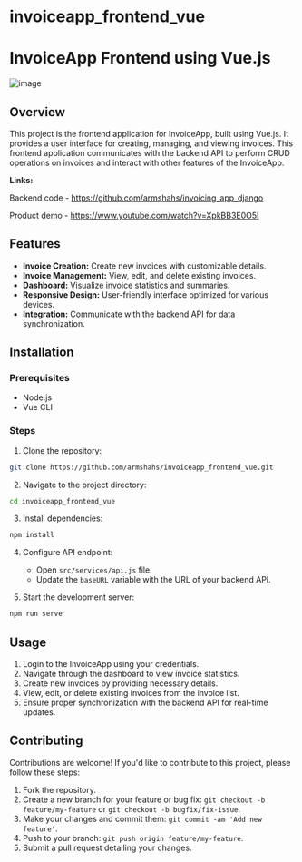 # invoiceapp_frontend_vue




# InvoiceApp Frontend using Vue.js
![image](https://github.com/armshahs/invoiceapp_frontend_vue/assets/57282258/1b6a9fa3-12d6-4c17-be81-d63c4e5fd301)

## Overview

This project is the frontend application for InvoiceApp, built using Vue.js. It provides a user interface for creating, managing, and viewing invoices. This frontend application communicates with the backend API to perform CRUD operations on invoices and interact with other features of the InvoiceApp.

**Links:**

Backend code - https://github.com/armshahs/invoicing_app_django

Product demo - https://www.youtube.com/watch?v=XpkBB3E0O5I

## Features

- **Invoice Creation:** Create new invoices with customizable details.
- **Invoice Management:** View, edit, and delete existing invoices.
- **Dashboard:** Visualize invoice statistics and summaries.
- **Responsive Design:** User-friendly interface optimized for various devices.
- **Integration:** Communicate with the backend API for data synchronization.

## Installation

### Prerequisites

- Node.js
- Vue CLI

### Steps

1. Clone the repository:

```bash
git clone https://github.com/armshahs/invoiceapp_frontend_vue.git
```

2. Navigate to the project directory:

```bash
cd invoiceapp_frontend_vue
```

3. Install dependencies:

```bash
npm install
```

4. Configure API endpoint:
   - Open `src/services/api.js` file.
   - Update the `baseURL` variable with the URL of your backend API.

5. Start the development server:

```bash
npm run serve
```


## Usage

1. Login to the InvoiceApp using your credentials.
2. Navigate through the dashboard to view invoice statistics.
3. Create new invoices by providing necessary details.
4. View, edit, or delete existing invoices from the invoice list.
5. Ensure proper synchronization with the backend API for real-time updates.


## Contributing

Contributions are welcome! If you'd like to contribute to this project, please follow these steps:

1. Fork the repository.
2. Create a new branch for your feature or bug fix: `git checkout -b feature/my-feature` or `git checkout -b bugfix/fix-issue`.
3. Make your changes and commit them: `git commit -am 'Add new feature'`.
4. Push to your branch: `git push origin feature/my-feature`.
5. Submit a pull request detailing your changes.
